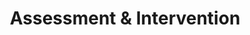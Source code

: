 ---
layout: assessment_intervention
permalink: /participation/assessment_intervention/
title: Assessment & Intervention
---